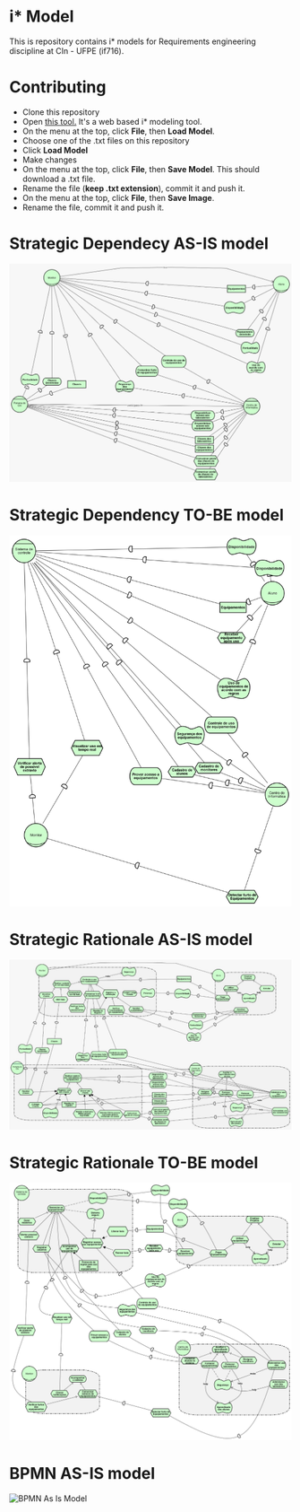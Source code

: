 # i* Model
This is repository contains i* models for Requirements engineering discipline at CIn - UFPE (if716).

# Contributing
- Clone this repository
- Open [this tool.](https://www.cin.ufpe.br/~jhcp/pistar/tool/#) It's a web based i* modeling tool.
- On the menu at the top, click **File**, then **Load Model**.
- Choose one of the .txt files on this repository
- Click **Load Model**
- Make changes
- On the menu at the top, click **File**, then **Save Model**. This should download a .txt file.
- Rename the file (**keep .txt extension**), commit it and push it.
- On the menu at the top, click **File**, then **Save Image**.
- Rename the file, commit it and push it.

# Strategic Dependecy AS-IS model
![Strategic Dependency As Is Model](./Media/StrategicDependencyAsIsModel.jpeg "Strategic Dependency As Is Model")

# Strategic Dependency TO-BE model
![Strategic Dependency To Be Model](./Media/StrategicDependencyToBeModel.png "Strategic Dependency To Be Model")

# Strategic Rationale AS-IS model
![Strategic Rationale As Is Model](./Media/StrategicRationaleAsIsModel.jpeg "Strategic Rationale As Is Model")

# Strategic Rationale TO-BE model
![Strategic Rationale To Be Model](./Media/StrategicRationaleToBeModel.png "Strategic Rationale To Be Model")

# BPMN AS-IS model
![BPMN As Is Model](./Media/BPMNAsIs.png.png "BPMN As Is Model")